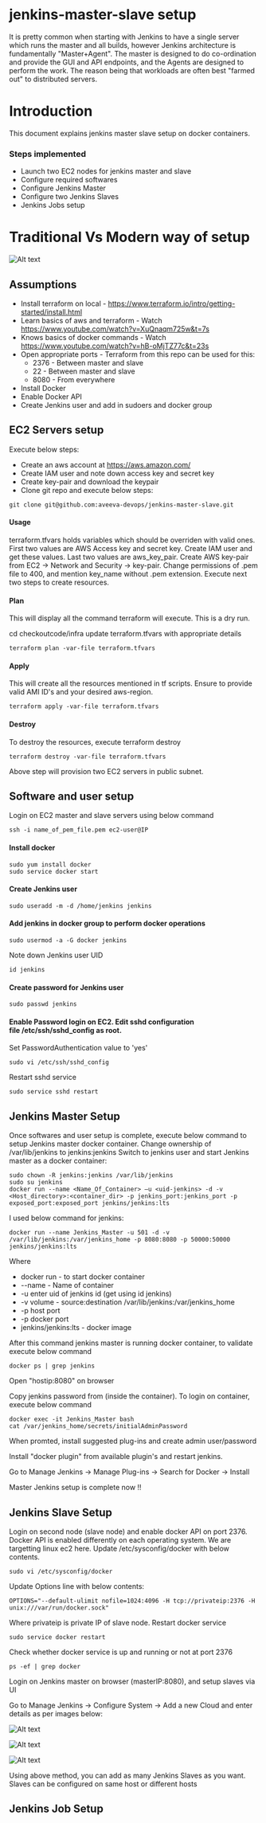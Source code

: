 # jenkins-master-slave setup

It is pretty common when starting with Jenkins to have a single server which runs the master and all builds, however Jenkins architecture is fundamentally "Master+Agent". The master is designed to do co-ordination and provide the GUI and API endpoints, and the Agents are designed to perform the work. The reason being that workloads are often best "farmed out" to distributed servers.  



# Introduction
This document explains jenkins master slave setup on docker containers. 

### Steps implemented

* Launch two EC2 nodes for jenkins master and slave
* Configure required softwares
* Configure Jenkins Master
* Configure two Jenkins Slaves
* Jenkins Jobs setup

# Traditional Vs Modern way of setup
![Alt text](images/Jenkins_Master_Slave.png?raw=true "Title")


## Assumptions

* Install terraform on local - https://www.terraform.io/intro/getting-started/install.html 
* Learn basics of aws and terraform - Watch https://www.youtube.com/watch?v=XuQnaqm725w&t=7s 
* Knows basics of docker commands - Watch https://www.youtube.com/watch?v=hB-oMjTZ77c&t=23s  
* Open appropriate ports - Terraform from this repo can be used for this:
  - 2376 - Between master and slave
  - 22 - Between master and slave
  - 8080 - From everywhere 
* Install Docker 
* Enable Docker API
* Create Jenkins user and add in sudoers and docker group

## EC2 Servers setup 

Execute below steps:
* Create an aws account at https://aws.amazon.com/
* Create IAM user and note down access key and secret key
* Create key-pair and download the keypair
* Clone git repo and execute below steps:

```
git clone git@github.com:aveeva-devops/jenkins-master-slave.git

```

#### Usage

terraform.tfvars holds variables which should be overriden with valid ones. First two values are AWS Access key and secret key. Create IAM user and get these values. Last two values are aws_key_pair. Create AWS key-pair from EC2 -> Network and Security -> key-pair.
Change permissions of .pem file to 400, and mention key_name without .pem extension. Execute next two steps to create resources.

#### Plan

This will display all the command terraform will execute. This is a dry run.

cd checkoutcode/infra
update terraform.tfvars with appropriate details

```
terraform plan -var-file terraform.tfvars
```

#### Apply

This will create all the resources mentioned in tf scripts. Ensure to provide valid AMI ID's and your desired aws-region.

```
terraform apply -var-file terraform.tfvars
```

#### Destroy

To destroy the resources, execute terraform destroy

```
terraform destroy -var-file terraform.tfvars
```

Above step will provision two EC2 servers in public subnet.


## Software and user setup

Login on EC2 master and slave servers using below command 

```
ssh -i name_of_pem_file.pem ec2-user@IP

```

#### Install docker

```
sudo yum install docker
sudo service docker start

```

#### Create Jenkins user

```
sudo useradd -m -d /home/jenkins jenkins

```
#### Add jenkins in docker group to perform docker operations

```
sudo usermod -a -G docker jenkins

```
Note down Jenkins user UID

```
id jenkins

```
#### Create password for Jenkins user 

```
sudo passwd jenkins

```

#### Enable Password login on EC2. Edit sshd configuration file /etc/ssh/sshd_config as root.
Set PasswordAuthentication value to 'yes'

```
sudo vi /etc/ssh/sshd_config

```

Restart sshd service

```
sudo service sshd restart

```

## Jenkins Master Setup

Once softwares and user setup is complete, execute below command to setup Jenkins master docker container.
Change ownership of /var/lib/jenkins to jenkins:jenkins
Switch to jenkins user
and start Jenkins master as a docker container:

```
sudo chown -R jenkins:jenkins /var/lib/jenkins
sudo su jenkins
docker run --name <Name_Of_Container> —u <uid-jenkins> -d -v <Host_directory>:<container_dir> -p jenkins_port:jenkins_port -p exposed_port:exposed_port jenkins/jenkins:lts

```
I used below command for jenkins:

```
docker run --name Jenkins_Master -u 501 -d -v /var/lib/jenkins:/var/jenkins_home -p 8080:8080 -p 50000:50000 jenkins/jenkins:lts
```


Where 
  - docker run - to start docker container
  - --name  - Name of container
  - -u <uid-jenkins> enter uid of jenkins id (get using id jenkins)
  - -v volume - source:destination /var/lib/jenkins:/var/jenkins_home
  - -p host port
  - -p docker port
  - jenkins/jenkins:lts - docker image
  
After this command jenkins master is running docker container, to validate execute below command

```
docker ps | grep jenkins
```

Open "hostip:8080" on browser

Copy jenkins password from (inside the container). To login on container, execute below command

```
docker exec -it Jenkins_Master bash
cat /var/jenkins_home/secrets/initialAdminPassword
```

When promted, install suggested plug-ins and create admin user/password

Install "docker plugin" from available plugin's and restart jenkins.

Go to Manage Jenkins -> Manage Plug-ins -> Search for Docker -> Install

Master Jenkins setup is complete now !!


## Jenkins Slave Setup

Login on second node (slave node) and enable docker API on port 2376.
Docker API is enabled differently on each operating system. We are targetting linux ec2 here.
Update /etc/sysconfig/docker with below contents. 

```
sudo vi /etc/sysconfig/docker
```
Update Options line with below contents:

```
OPTIONS="--default-ulimit nofile=1024:4096 -H tcp://privateip:2376 -H unix:///var/run/docker.sock"
```
Where privateip is private IP of slave node.
Restart docker service

```
sudo service docker restart
```

Check whether docker service is up and running or not at port 2376

```
ps -ef | grep docker
```

Login on Jenkins master on browser (masterIP:8080), and setup slaves via UI

Go to Manage Jenkins -> Configure System -> Add a new Cloud and enter details as per images below:


![Alt text](images/Jenkins_Slave_Setup_Image1.png?raw=true "Docker Cloud")

![Alt text](images/Jenkins_Slave_Setup_Image2.png?raw=true "Docker Template for slave")

![Alt text](images/Jenkins_Slave_Setup_Image3.png?raw=true "Docker Template for slave")

Using above method, you can add as many Jenkins Slaves as you want. Slaves can be configured on same host or different hosts


## Jenkins Job Setup




